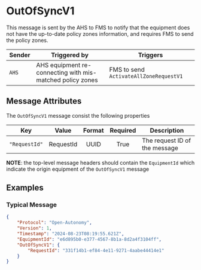 # OutOfSyncV1

This message is sent by the AHS to FMS to notify that the equipment does not have the up-to-date policy zones information, and requires FMS to send the policy zones.

| Sender | Triggered by | Triggers |
| --- | --- | --- |
| `AHS`  | AHS equipment re-connecting with mis-matched policy zones | FMS to send `ActivateAllZoneRequestV1` |

## Message Attributes

The `OutOfSyncV1` message consist the following properties

| Key | Value | Format | Required | Description |
| --- | :---: | :---: | :---: | --- |
| `"RequestId"` | RequestId | UUID | True |The request ID of the message |

**NOTE**: the top-level message headers should contain the `EquipmentId` which indicate the origin equipment of the `OutOfSyncV1` message 

## Examples
### Typical Message
```JSON
{
    "Protocol": "Open-Autonomy",
    "Version": 1,
    "Timestamp": "2024-08-23T08:19:55.621Z",
    "EquipmentId": "e6d895b0-e377-4567-8b1a-8d2a4f3104ff",
    "OutOfSyncV1": {
        "RequestId": "331f14b1-ef84-4e11-9271-4aabe44414e1"
    }
}
```